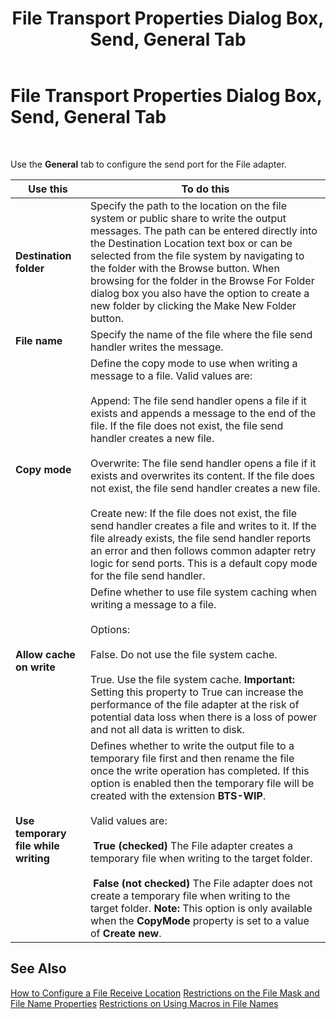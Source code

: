 ﻿---
title: File Transport Properties Dialog Box, Send, General Tab
TOCTitle: File Transport Properties Dialog Box, Send, General Tab
ms:assetid: d8f5d4f7-97c0-4ff9-b4b6-13ceb2fe6f83
ms:mtpsurl: https://msdn.microsoft.com/en-us/library/Aa578689(v=BTS.80)
ms:contentKeyID: 51531733
ms.date: 08/30/2017
mtps_version: v=BTS.80
f1_keywords:
- bts10.adaptors.file.transport.send.general
---

# File Transport Properties Dialog Box, Send, General Tab

 

Use the **General** tab to configure the send port for the File adapter.

<table>
<thead>
<tr class="header">
<th>Use this</th>
<th>To do this</th>
</tr>
</thead>
<tbody>
<tr class="odd">
<td><strong>Destination folder</strong></td>
<td>Specify the path to the location on the file system or public share to write the output messages. The path can be entered directly into the Destination Location text box or can be selected from the file system by navigating to the folder with the Browse button. When browsing for the folder in the Browse For Folder dialog box you also have the option to create a new folder by clicking the Make New Folder button.</td>
</tr>
<tr class="even">
<td><strong>File name</strong></td>
<td>Specify the name of the file where the file send handler writes the message.</td>
</tr>
<tr class="odd">
<td><strong>Copy mode</strong></td>
<td>Define the copy mode to use when writing a message to a file. Valid values are:<br />
<br />
Append: The file send handler opens a file if it exists and appends a message to the end of the file. If the file does not exist, the file send handler creates a new file.<br />
<br />
Overwrite: The file send handler opens a file if it exists and overwrites its content. If the file does not exist, the file send handler creates a new file.<br />
<br />
Create new: If the file does not exist, the file send handler creates a file and writes to it. If the file already exists, the file send handler reports an error and then follows common adapter retry logic for send ports. This is a default copy mode for the file send handler.</td>
</tr>
<tr class="even">
<td><strong>Allow cache on write</strong></td>
<td>Define whether to use file system caching when writing a message to a file.<br />
<br />
Options:<br />
<br />
False. Do not use the file system cache.<br />
<br />
True. Use the file system cache. <strong>Important:</strong> Setting this property to True can increase the performance of the file adapter at the risk of potential data loss when there is a loss of power and not all data is written to disk.</td>
</tr>
<tr class="odd">
<td><strong>Use temporary file while writing</strong></td>
<td>Defines whether to write the output file to a temporary file first and then rename the file once the write operation has completed. If this option is enabled then the temporary file will be created with the extension <strong>BTS-WIP</strong>.<br />
<br />
Valid values are:<br />
<br />
 <strong>True (checked)</strong> The File adapter creates a temporary file when writing to the target folder.<br />
<br />
 <strong>False (not checked)</strong> The File adapter does not create a temporary file when writing to the target folder. <strong>Note:</strong> This option is only available when the <strong>CopyMode</strong> property is set to a value of <strong>Create new</strong>.</td>
</tr>
</tbody>
</table>


## See Also

[How to Configure a File Receive Location](https://msdn.microsoft.com/en-us/library/aa547108\(v=bts.80\))  
[Restrictions on the File Mask and File Name Properties](https://msdn.microsoft.com/en-us/library/aa578688\(v=bts.80\))  
[Restrictions on Using Macros in File Names](https://msdn.microsoft.com/en-us/library/aa578022\(v=bts.80\))

